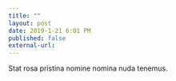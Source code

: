 ```yaml
---
title: ""
layout: post
date: 2019-1-21 6:01 PM
published: false
external-url:
---
```


Stat rosa pristina nomine nomina nuda tenemus.
